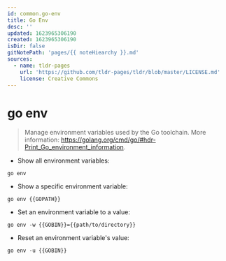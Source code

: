 ```yaml
---
id: common.go-env
title: Go Env
desc: ''
updated: 1623965306190
created: 1623965306190
isDir: false
gitNotePath: 'pages/{{ noteHiearchy }}.md'
sources:
  - name: tldr-pages
    url: 'https://github.com/tldr-pages/tldr/blob/master/LICENSE.md'
    license: Creative Commons
---
```

# go env

> Manage environment variables used by the Go toolchain.
> More information: <https://golang.org/cmd/go/#hdr-Print_Go_environment_information>.

- Show all environment variables:

`go env`

- Show a specific environment variable:

`go env {{GOPATH}}`

- Set an environment variable to a value:

`go env -w {{GOBIN}}={{path/to/directory}}`

- Reset an environment variable's value:

`go env -u {{GOBIN}}`

